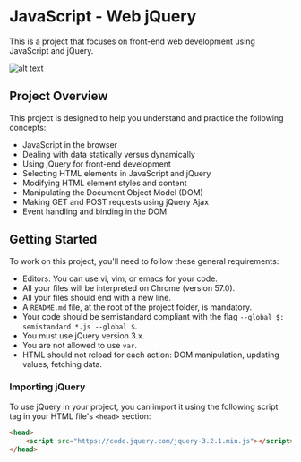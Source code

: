 #  JavaScript - Web jQuery

This is a project that focuses on front-end web development using JavaScript and jQuery.

![alt text](https://s3.amazonaws.com/intranet-projects-files/holbertonschool-higher-level_programming+/305/4724718.jpg)

## Project Overview

This project is designed to help you understand and practice the following concepts:

- JavaScript in the browser
- Dealing with data statically versus dynamically
- Using jQuery for front-end development
- Selecting HTML elements in JavaScript and jQuery
- Modifying HTML element styles and content
- Manipulating the Document Object Model (DOM)
- Making GET and POST requests using jQuery Ajax
- Event handling and binding in the DOM

## Getting Started

To work on this project, you'll need to follow these general requirements:

- Editors: You can use vi, vim, or emacs for your code.
- All your files will be interpreted on Chrome (version 57.0).
- All your files should end with a new line.
- A `README.md` file, at the root of the project folder, is mandatory.
- Your code should be semistandard compliant with the flag `--global $: semistandard *.js --global $`.
- You must use jQuery version 3.x.
- You are not allowed to use `var`.
- HTML should not reload for each action: DOM manipulation, updating values, fetching data.

### Importing jQuery

To use jQuery in your project, you can import it using the following script tag in your HTML file's `<head>` section:

```html
<head>
    <script src="https://code.jquery.com/jquery-3.2.1.min.js"></script>
</head>
